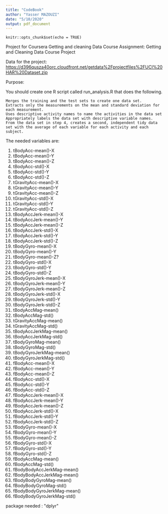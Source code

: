 ```yaml
---
title: "CodeBook"
author: "Yasser MAZOUZI"
date: "5/10/2020"
output: pdf_document
---
```


```{r setup, include=FALSE}
knitr::opts_chunk$set(echo = TRUE)
```
Project for Coursera Getting and cleaning Data Course
Assignment: Getting and Cleaning Data Course Project

Data for the project:
https://d396qusza40orc.cloudfront.net/getdata%2Fprojectfiles%2FUCI%20HAR%20Dataset.zip

Purpose: 

You should create one R script called run_analysis.R that does the following.

    Merges the training and the test sets to create one data set.
    Extracts only the measurements on the mean and standard deviation for each measurement.
    Uses descriptive activity names to name the activities in the data set
    Appropriately labels the data set with descriptive variable names.
    From the data set in step 4, creates a second, independent tidy data set with the average of each variable for each activity and each subject.
  
The needed variables are: 
  1.  tBodyAcc-mean()-X
  2.  tBodyAcc-mean()-Y
  3.  tBodyAcc-mean()-Z
  4.  tBodyAcc-std()-X
  5.  tBodyAcc-std()-Y
  6.  tBodyAcc-std()-Z
 41.  tGravityAcc-mean()-X
 42.  tGravityAcc-mean()-Y
 43.  tGravityAcc-mean()-Z
 44.  tGravityAcc-std()-X
 45.  tGravityAcc-std()-Y
 46.  tGravityAcc-std()-Z
 81.  tBodyAccJerk-mean()-X
 82.  tBodyAccJerk-mean()-Y
 83.  tBodyAccJerk-mean()-Z
 84.  tBodyAccJerk-std()-X
 85.  tBodyAccJerk-std()-Y
 86.  tBodyAccJerk-std()-Z
 121. tBodyGyro-mean()-X
 122. tBodyGyro-mean()-Y
 123. tBodyGyro-mean()-Z?
 124. tBodyGyro-std()-X
 125. tBodyGyro-std()-Y
 126. tBodyGyro-std()-Z
 161. tBodyGyroJerk-mean()-X
 162. tBodyGyroJerk-mean()-Y
 163. tBodyGyroJerk-mean()-Z
 164. tBodyGyroJerk-std()-X
 165. tBodyGyroJerk-std()-Y
 166. tBodyGyroJerk-std()-Z
 201. tBodyAccMag-mean()
 202. tBodyAccMag-std()
 214. tGravityAccMag-mean()
 215. tGravityAccMag-std()
 227. tBodyAccJerkMag-mean()
 228. tBodyAccJerkMag-std()
 240. tBodyGyroMag-mean()
 241. tBodyGyroMag-std()
 253. tBodyGyroJerkMag-mean()
 254. tBodyGyroJerkMag-std()
 266. fBodyAcc-mean()-X
 267. fBodyAcc-mean()-Y
 268. fBodyAcc-mean()-Z
 269. fBodyAcc-std()-X
 270. fBodyAcc-std()-Y
 271. fBodyAcc-std()-Z
 345. fBodyAccJerk-mean()-X
 346. fBodyAccJerk-mean()-Y
 347. fBodyAccJerk-mean()-Z
 348. fBodyAccJerk-std()-X
 349. fBodyAccJerk-std()-Y
 350. fBodyAccJerk-std()-Z
 424. fBodyGyro-mean()-X
 425. fBodyGyro-mean()-Y
 426. fBodyGyro-mean()-Z
 427. fBodyGyro-std()-X
 428. fBodyGyro-std()-Y
 429. fBodyGyro-std()-Z
 503. fBodyAccMag-mean()
 504. fBodyAccMag-std()
 516. fBodyBodyAccJerkMag-mean()
 517. fBodyBodyAccJerkMag-mean()
 529. fBodyBodyGyroMag-mean()
 530. fBodyBodyGyroMag-std()
 542. fBodyBodyGyroJerkMag-mean()
 543. fBodyBodyGyroJerkMag-std()

package needed : "dplyr"

